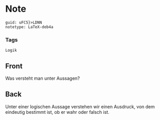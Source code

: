 # Note
```
guid: uFC5}>LDNN
notetype: LaTeX-deb4a
```

### Tags
```
Logik
```

## Front
Was versteht man unter Aussagen?

## Back
Unter einer logischen Aussage verstehen wir einen Ausdruck, von dem
eindeutig bestimmt ist, ob er wahr oder falsch ist.
